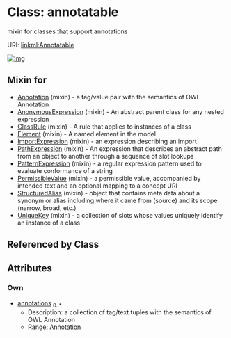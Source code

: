 
# Class: annotatable


mixin for classes that support annotations

URI: [linkml:Annotatable](https://w3id.org/linkml/Annotatable)


[![img](https://yuml.me/diagram/nofunky;dir:TB/class/[Annotation],[Annotation]<annotations%200..*-++[Annotatable],[UniqueKey]uses%20-.->[Annotatable],[StructuredAlias]uses%20-.->[Annotatable],[PermissibleValue]uses%20-.->[Annotatable],[PatternExpression]uses%20-.->[Annotatable],[PathExpression]uses%20-.->[Annotatable],[ImportExpression]uses%20-.->[Annotatable],[Element]uses%20-.->[Annotatable],[ClassRule]uses%20-.->[Annotatable],[AnonymousExpression]uses%20-.->[Annotatable],[Annotation]uses%20-.->[Annotatable],[UniqueKey],[StructuredAlias],[PermissibleValue],[PatternExpression],[PathExpression],[ImportExpression],[Element],[ClassRule],[AnonymousExpression])](https://yuml.me/diagram/nofunky;dir:TB/class/[Annotation],[Annotation]<annotations%200..*-++[Annotatable],[UniqueKey]uses%20-.->[Annotatable],[StructuredAlias]uses%20-.->[Annotatable],[PermissibleValue]uses%20-.->[Annotatable],[PatternExpression]uses%20-.->[Annotatable],[PathExpression]uses%20-.->[Annotatable],[ImportExpression]uses%20-.->[Annotatable],[Element]uses%20-.->[Annotatable],[ClassRule]uses%20-.->[Annotatable],[AnonymousExpression]uses%20-.->[Annotatable],[Annotation]uses%20-.->[Annotatable],[UniqueKey],[StructuredAlias],[PermissibleValue],[PatternExpression],[PathExpression],[ImportExpression],[Element],[ClassRule],[AnonymousExpression])

## Mixin for

 * [Annotation](Annotation.md) (mixin)  - a tag/value pair with the semantics of OWL Annotation
 * [AnonymousExpression](AnonymousExpression.md) (mixin)  - An abstract parent class for any nested expression
 * [ClassRule](ClassRule.md) (mixin)  - A rule that applies to instances of a class
 * [Element](Element.md) (mixin)  - A named element in the model
 * [ImportExpression](ImportExpression.md) (mixin)  - an expression describing an import
 * [PathExpression](PathExpression.md) (mixin)  - An expression that describes an abstract path from an object to another through a sequence of slot lookups
 * [PatternExpression](PatternExpression.md) (mixin)  - a regular expression pattern used to evaluate conformance of a string
 * [PermissibleValue](PermissibleValue.md) (mixin)  - a permissible value, accompanied by intended text and an optional mapping to a concept URI
 * [StructuredAlias](StructuredAlias.md) (mixin)  - object that contains meta data about a synonym or alias including where it came from (source) and its scope (narrow, broad, etc.)
 * [UniqueKey](UniqueKey.md) (mixin)  - a collection of slots whose values uniquely identify an instance of a class

## Referenced by Class


## Attributes


### Own

 * [annotations](annotations.md)  <sub>0..\*</sub>
     * Description: a collection of tag/text tuples with the semantics of OWL Annotation
     * Range: [Annotation](Annotation.md)
